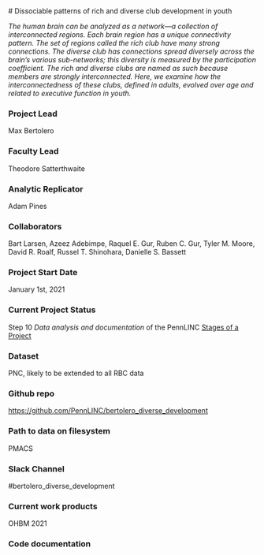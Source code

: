 <br>
<br>
# Dissociable patterns of rich and diverse club development in youth

*The human brain can be analyzed as a network—a collection of interconnected regions. Each brain region has a unique connectivity pattern. The set of regions called the rich club have many strong connections. The diverse club has connections spread diversely across the brain’s various sub-networks; this diversity is measured by the participation coefficient. The rich and diverse clubs are named as such because members are strongly interconnected. Here, we examine how the interconnectedness of these clubs, defined in adults, evolved over age and related to executive function in youth.*

### Project Lead

Max Bertolero

### Faculty Lead

Theodore Satterthwaite

### Analytic Replicator

Adam Pines

### Collaborators

Bart Larsen, Azeez Adebimpe, Raquel E. Gur, Ruben C. Gur, Tyler M. Moore, David R. Roalf, Russel T. Shinohara, Danielle S. Bassett

### Project Start Date

January 1st, 2021

### Current Project Status

Step 10 *Data analysis and documentation* of the PennLINC [Stages of a Project](https://pennlinc.github.io/docs/LabHome/ProjectStages/)

### Dataset

PNC, likely to be extended to all RBC data

### Github repo

https://github.com/PennLINC/bertolero_diverse_development

### Path to data on filesystem

PMACS

### Slack Channel

#bertolero_diverse_development

### Current work products

OHBM 2021

### Code documentation
